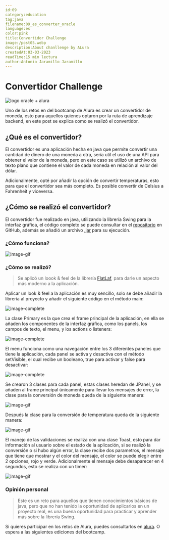 ```yaml
---
id:09
category:education
tag:java
filename:09_es_converter_oracle
language:es
color:pink
title:Convertidor Challenge
image:/post05.webp
description:About chanllenge by ALura
createdAt:03-03-2023
readTime:15 min lectura
author:Antonio Jaramillo Jaramillo
---
```

# Convertidor Challenge
![logo oracle + alura](https://backendblog.fly.dev/api/v2/images/articles/post05.webp)

Uno de los retos en del bootcamp de Alura es crear un convertidor de moneda, esto para aquellos quienes optaron por la ruta de aprendizaje backend, en este post se explica como se realizó el convertidor.

## ¿Qué es el convertidor?

El convertidor es una aplicación hecha en java que permite convertir una cantidad de dinero de una moneda a otra, sería util el uso de una API para obtener el valor de la moneda, pero en este caso se utilizó un archivo de texto plano que contiene el valor de cada moneda en relación al valor del dólar.

Adicionalmente, opté por añadir la opción de convertir temperaturas, esto para que el convertidor sea más completo. Es posible convertir de Celsius a Fahrenheit y viceversa.

## ¿Cómo se realizó el convertidor?

El convertidor fue realizado en java, utilizando la librería Swing para la interfaz gráfica, el código completo se puede consultar en el [repositorio](https://github.com/Drako9159/Convertidor) en GitHub, además se añadió un archivo [.jar](https://github.com/Drako9159/Convertidor/releases/tag/1.0) para su ejecución.

### ¿Cómo funciona?

![image-gif](https://backendblog.fly.dev/api/v2/images/articles/post05-01.gif)

### ¿Cómo se realizó?

> Se aplicó un loook & feel de la librería [FlatLaf](https://www.formdev.com/flatlaf/), para darle un aspecto más moderno a la aplicación.

Aplicar un look & feel a la aplicación es muy sencillo, solo se debe añadir la librería al proyecto y añadir el siguiente código en el método main:

![image-complete](https://backendblog.fly.dev/api/v2/images/articles/post05-02.webp)

La clase Primary es la que crea el frame principal de la aplicación, en ella se añaden los componentes de la interfaz gráfica, como los panels, los campos de texto, el menu, y los actions o listeners:

![image-complete](https://backendblog.fly.dev/api/v2/images/articles/post05-03.webp)

El menu funciona como una navegación entre los 3 diferentes paneles que tiene la aplicación, cada panel se activa y desactiva con el método setVisible, el cual recibe un booleano, true para activar y false para desactivar:

![image-complete](https://backendblog.fly.dev/api/v2/images/articles/post05-04.webp)

Se crearon 3 clases para cada panel, estas clases heredan de JPanel, y se añaden al frame principal únicamente para llevar los mensajes de error, la clase para la conversión de moneda queda de la siguiente manera:

![image-gif](https://backendblog.fly.dev/api/v2/images/articles/post05-05.gif)

Después la clase para la conversión de temperatura queda de la siguiente manera:

![image-gif](https://backendblog.fly.dev/api/v2/images/articles/post05-06.gif)

El manejo de las validaciones se realiza con una clase Toast, esto para dar información al usuario sobre el estado de la aplicación, si se realizó la conversión o si hubo algún error, la clase recibe dos parametros, el mensaje que tiene que mostrar y el color del mensaje, el color se puede elegir entre 2 opciones, rojo y verde. Adicionalmente el mensaje debe desaparecer en 4 segundos, esto se realiza con un timer:

![image-gif](https://backendblog.fly.dev/api/v2/images/articles/post05-07.gif)

### Opinión personal

> Este es un reto para aquellos que tienen conocimientos básicos de java, pero que no han tenido la 
> oportunidad de aplicarlos en un proyecto real, es una buena oportunidad para practicar y aprender más 
> sobre la librería Swing.

Si quieres participar en los retos de Alura, puedes consultarlos en [alura](https://cursos.alura.com.br).
O espera a las siguientes ediciones del bootcamp.
